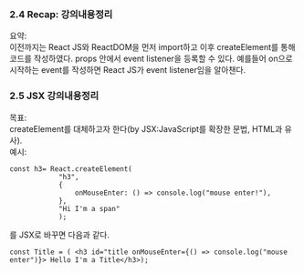 ### 2.4 Recap: 강의내용정리  

요약:  
이전까지는 React JS와 ReactDOM을 먼저 import하고 이후 createElement를 통해 코드를 작성하였다. props 안에서 event listener을 등록할 수 있다. 예를들어 on으로 시작하는 event를 작성하면 React JS가 event listener임을 알아챈다. 

### 2.5 JSX 강의내용정리  
목표:  
createElement를 대체하고자 한다(by JSX:JavaScript를 확장한 문법, HTML과 유사).  
예시:  
```
const h3= React.createElement(
            "h3",
            {
                onMouseEnter: () => console.log("mouse enter!"),
            },
            "Hi I'm a span"
            );
```
를 JSX로 바꾸면 다음과 같다.  
```
const Title = ( <h3 id="title onMouseEnter={() => console.log("mouse enter")}> Hello I'm a Title</h3>);
```  
